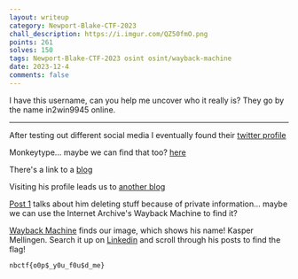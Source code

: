 ```yaml
---
layout: writeup
category: Newport-Blake-CTF-2023
chall_description: https://i.imgur.com/QZ50fmO.png
points: 261
solves: 150
tags: Newport-Blake-CTF-2023 osint osint/wayback-machine
date: 2023-12-4
comments: false
---
```


I have this username, can you help me uncover who it really is? They go by the name in2win9945 online.  

---

After testing out different social media I eventually found their [twitter profile](https://twitter.com/in2win9945)  

Monkeytype... maybe we can find that too? [here](https://monkeytype.com/profile/in2win9945)  

There's a link to a [blog](https://in2wintyping.blogspot.com/)  

Visiting his profile leads us to [another blog](https://kaspermellingencs.blogspot.com/2023/11/)  

[Post 1](https://kaspermellingencs.blogspot.com/2023/11/job-hunting.html) talks about him deleting stuff because of private information... maybe we can use the Internet Archive's Wayback Machine to find it?  

[Wayback Machine](https://web.archive.org/web/20231130062319/https://kaspermellingencs.blogspot.com/2023/11/job-hunting.html) finds our image, which shows his name! Kasper Mellingen. Search it up on [Linkedin](https://www.linkedin.com/search/results/all/?keywords=kasper%20mellingen&origin=GLOBAL_SEARCH_HEADER&sid=Sa6) and scroll through his posts to find the flag!  

    nbctf{o0p$_y0u_f0u$d_me}